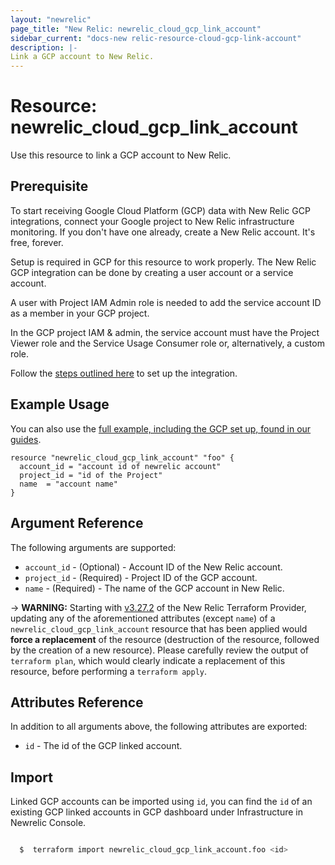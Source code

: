 ```yaml
---
layout: "newrelic"
page_title: "New Relic: newrelic_cloud_gcp_link_account"
sidebar_current: "docs-new relic-resource-cloud-gcp-link-account"
description: |-
Link a GCP account to New Relic.
---
```


# Resource: newrelic_cloud_gcp_link_account

Use this resource to link a GCP account to New Relic.

## Prerequisite

To start receiving Google Cloud Platform (GCP) data with New Relic GCP integrations, connect your Google project to New Relic infrastructure monitoring. If you don't have one already, create a New Relic account. It's free, forever.

Setup is required in GCP for this resource to work properly. The New Relic GCP integration can be done by creating a user account or a service account.

A user with Project IAM Admin role is needed to add the service account ID as a member in your GCP project.

In the GCP project IAM & admin, the service account must have the Project Viewer role and the Service Usage Consumer role or, alternatively, a custom role.

Follow the [steps outlined here](https://docs.newrelic.com/docs/infrastructure/google-cloud-platform-integrations/get-started/connect-google-cloud-platform-services-new-relic) to set up the integration.

## Example Usage

You can also use the [full example, including the GCP set up, found in our guides](https://registry.terraform.io/providers/newrelic/newrelic/latest/docs/guides/cloud_integrations_guide#gcp).

```hcl
resource "newrelic_cloud_gcp_link_account" "foo" {
  account_id = "account id of newrelic account"
  project_id = "id of the Project"
  name  = "account name"
}
```

## Argument Reference

The following arguments are supported:

- `account_id` - (Optional) - Account ID of the New Relic account.
- `project_id` - (Required) - Project ID of the GCP account.
- `name` - (Required) - The name of the GCP account in New Relic.

-> **WARNING:** Starting with [v3.27.2](https://registry.terraform.io/providers/newrelic/newrelic/3.27.2) of the New Relic Terraform Provider, updating any of the aforementioned attributes (except `name`) of a `newrelic_cloud_gcp_link_account` resource that has been applied would **force a replacement** of the resource (destruction of the resource, followed by the creation of a new resource). Please carefully review the output of `terraform plan`, which would clearly indicate a replacement of this resource, before performing a `terraform apply`.

## Attributes Reference

In addition to all arguments above, the following attributes are exported:

- `id` - The id of the GCP linked account.

## Import

Linked GCP accounts can be imported using `id`, you can find the `id` of an existing GCP linked accounts in GCP dashboard under Infrastructure in Newrelic Console.

```bash

  $  terraform import newrelic_cloud_gcp_link_account.foo <id>

```
